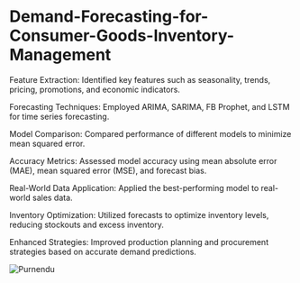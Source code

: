 # Demand-Forecasting-for-Consumer-Goods-Inventory-Management
Feature Extraction: Identified key features such as seasonality, trends, pricing, promotions, and economic indicators.

Forecasting Techniques: Employed ARIMA, SARIMA, FB Prophet, and LSTM for time series forecasting.

Model Comparison: Compared performance of different models to minimize mean squared error.

Accuracy Metrics: Assessed model accuracy using mean absolute error (MAE), mean squared error (MSE), and forecast bias.

Real-World Data Application: Applied the best-performing model to real-world sales data.

Inventory Optimization: Utilized forecasts to optimize inventory levels, reducing stockouts and excess inventory.

Enhanced Strategies: Improved production planning and procurement strategies based on accurate demand predictions.



![Purnendu](https://github.com/purnendu901/Demand-Forecasting-for-Consumer-Goods-Inventory-Management/assets/127380946/50f1778b-4e90-4115-946f-d1d37c82334a)
